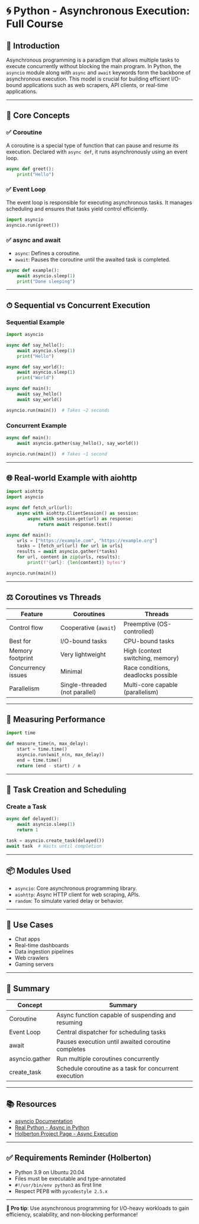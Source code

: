 
# 🌀 Python - Asynchronous Execution: Full Course

## 🎯 Introduction
Asynchronous programming is a paradigm that allows multiple tasks to execute concurrently without blocking the main program. In Python, the `asyncio` module along with `async` and `await` keywords form the backbone of asynchronous execution. This model is crucial for building efficient I/O-bound applications such as web scrapers, API clients, or real-time applications.

---

## 🧠 Core Concepts

### ✅ Coroutine
A coroutine is a special type of function that can pause and resume its execution. Declared with `async def`, it runs asynchronously using an event loop.

```python
async def greet():
    print("Hello")
```

### ✅ Event Loop
The event loop is responsible for executing asynchronous tasks. It manages scheduling and ensures that tasks yield control efficiently.

```python
import asyncio
asyncio.run(greet())
```

### ✅ async and await
- `async`: Defines a coroutine.
- `await`: Pauses the coroutine until the awaited task is completed.

```python
async def example():
    await asyncio.sleep(1)
    print("Done sleeping")
```

---

## ⏱ Sequential vs Concurrent Execution

### Sequential Example

```python
import asyncio

async def say_hello():
    await asyncio.sleep(1)
    print("Hello")

async def say_world():
    await asyncio.sleep(1)
    print("World")

async def main():
    await say_hello()
    await say_world()

asyncio.run(main())  # Takes ~2 seconds
```

### Concurrent Example

```python
async def main():
    await asyncio.gather(say_hello(), say_world())

asyncio.run(main())  # Takes ~1 second
```

---

## 🌐 Real-world Example with aiohttp

```python
import aiohttp
import asyncio

async def fetch_url(url):
    async with aiohttp.ClientSession() as session:
        async with session.get(url) as response:
            return await response.text()

async def main():
    urls = ["https://example.com", "https://example.org"]
    tasks = [fetch_url(url) for url in urls]
    results = await asyncio.gather(*tasks)
    for url, content in zip(urls, results):
        print(f"{url}: {len(content)} bytes")

asyncio.run(main())
```

---

## ⚖️ Coroutines vs Threads

| Feature            | Coroutines                          | Threads                               |
|-------------------|-------------------------------------|----------------------------------------|
| Control flow       | Cooperative (`await`)               | Preemptive (OS-controlled)             |
| Best for           | I/O-bound tasks                     | CPU-bound tasks                        |
| Memory footprint   | Very lightweight                    | High (context switching, memory)       |
| Concurrency issues | Minimal                             | Race conditions, deadlocks possible    |
| Parallelism        | Single-threaded (not parallel)      | Multi-core capable (parallelism)       |

---

## 🧪 Measuring Performance

```python
import time

def measure_time(n, max_delay):
    start = time.time()
    asyncio.run(wait_n(n, max_delay))
    end = time.time()
    return (end - start) / n
```

---

## 🧱 Task Creation and Scheduling

### Create a Task

```python
async def delayed():
    await asyncio.sleep(1)
    return 1

task = asyncio.create_task(delayed())
await task  # Waits until completion
```

---

## 📦 Modules Used

- `asyncio`: Core asynchronous programming library.
- `aiohttp`: Async HTTP client for web scraping, APIs.
- `random`: To simulate varied delay or behavior.

---

## 🧰 Use Cases

- Chat apps
- Real-time dashboards
- Data ingestion pipelines
- Web crawlers
- Gaming servers

---

## 🧵 Summary

| Concept       | Summary                                                 |
|---------------|----------------------------------------------------------|
| Coroutine     | Async function capable of suspending and resuming       |
| Event Loop    | Central dispatcher for scheduling tasks                 |
| await         | Pauses execution until awaited coroutine completes      |
| asyncio.gather| Run multiple coroutines concurrently                    |
| create_task   | Schedule coroutine as a task for concurrent execution   |

---

## 📚 Resources
- [asyncio Documentation](https://docs.python.org/3/library/asyncio.html)
- [Real Python - Async in Python](https://realpython.com/async-io-python/)
- [Holberton Project Page - Async Execution](https://github.com/holbertonschool-web_back_end)

---

## ✅ Requirements Reminder (Holberton)
- Python 3.9 on Ubuntu 20.04
- Files must be executable and type-annotated
- `#!/usr/bin/env python3` as first line
- Respect PEP8 with `pycodestyle 2.5.x`

---

**🧠 Pro tip**: Use asynchronous programming for I/O-heavy workloads to gain efficiency, scalability, and non-blocking performance!
